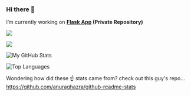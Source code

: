 ### Hi there 👋
<!--
**MastProTech/MastProTech** is a ✨ _special_ ✨ repository because its `README.md` (this file) appears on your GitHub profile.

Here are some ideas to get you started:

- 🔭 I’m currently working on <a src="https://github.com/MastProTech/Image-Processing">Image Processing</a> and <a src="https://github.com/MastProTech/PredictiveParsing_Iterative">Predictive Parsing</a>
- 🌱 I’m currently learning Python
- 👯 I’m looking to collaborate on ...
- 🤔 I’m looking for help with ...
- 💬 Ask me about ...
- 📫 How to reach me: ...
- 😄 Pronouns: ...
- ⚡ Fun fact: ...

-->
I’m currently working on **[Flask App](https://github.com/MastProTech/FlaskApp) (Private Repository)**

![](https://hit.yhype.me/github/profile?user_id=62762740)

![](https://komarev.com/ghpvc/?username=MastProTech&style=flat-square&color=brightgreen)

![My GitHub Stats](https://github-readme-stats.vercel.app/api?username=MastProTech&count_private=true&theme=dark&show_icons=true)

![Top Languages](https://github-readme-stats.vercel.app/api/top-langs/?username=MastProTech&layout=compact&theme=dark)

Wondering how did these ☝ stats came from? check out this guy's repo... https://github.com/anuraghazra/github-readme-stats
